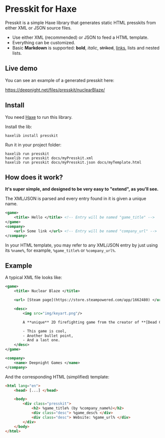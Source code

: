 # Presskit for Haxe

Presskit is a simple Haxe library that generates static HTML presskits from either XML or JSON source files.

 - Use either XML (recommended) or JSON to feed a HTML template.
 - Everything can be customized.
 - Basic **Markdown** is supported: **bold**, *italic*, ~~striked~~, [links](#nope), lists and nested lists.

## Live demo

You can see an example of a generated presskit here:

https://deepnight.net/files/presskit/nuclearBlaze/


## Install

You need [Haxe](https://haxe.org) to run this library.

Install the lib:
```
haxelib install presskit
```

Run it in your project folder:
```
haxelib run presskit
haxelib run presskit docs/myPresskit.xml
haxelib run presskit docs/myPresskit.json docs/myTemplate.html
```


## How does it work?

**It's super simple, and designed to be very easy to "extend", as you'll see.**

The XML/JSON is parsed and every entry found in it is given a unique name.

```xml
<game>
	<title> Hello </title> <!-- Entry will be named "game_title" -->
</game>
<company>
	<url> Some link </url> <!-- Entry will be named "company_url" -->
</company>
```

In your HTML template, you may refer to any XML/JSON entry by just using its `%name%`, for example, `%game_title%` or `%company_url%`.

## Example 

A typical XML file looks like:
```xml
<game>
	<title> Nuclear Blaze </title>

	<url> [Steam page](https://store.steampowered.com/app/1662480) </url>

	<desc>
		<img src="img/keyart.png"/>

		A **unique** 2D firefighting game from the creator of **[Dead Cells](https://deadcells.com)**, with all the devastating backdrafts, exploding walls and sprinklers you could expect.

		- This game is cool,
		- Another bullet point,
		- And a last one.
	</desc>
</game>

<company>
	<name> Deepnight Games </name>
</company>
```

And the corresponding HTML (simplified) template:
```html
<html lang="en">
	<head> [...] </head>

	<body>
		<div class="presskit">
			<h2> %game_title% (by %company_name%)</h2>
			<div class="desc"> %game_desc% </div>
			<div class="desc"> Website: %game_url% </div>
		</div>
	</body>
</html>
```

